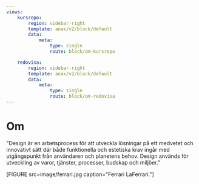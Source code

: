 ```yaml
---
views:
    kursrepo:
        region: sidebar-right
        template: anax/v2/block/default
        data:
            meta: 
                type: single
                route: block/om-kursrepo

    redovisa:
        region: sidebar-right
        template: anax/v2/block/default
        data:
            meta: 
                type: single
                route: block/om-redovisa
---
```

Om
=========================

"Design är en arbetsprocess för att utveckla lösningar på ett medvetet och innovativt sätt där både funktionella och estetiska krav ingår med utgångspunkt från användaren och planetens behov. Design används för utveckling av varor, tjänster, processer, budskap och miljöer."

[FIGURE src=image/ferrari.jpg caption="Ferrari LaFerrari."]
